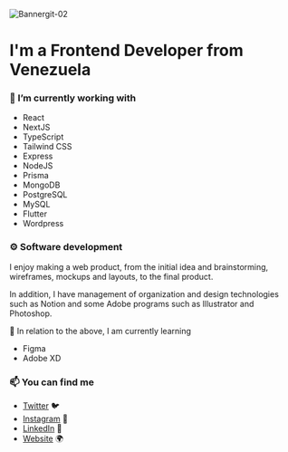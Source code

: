 ![Bannergit-02](https://user-images.githubusercontent.com/57279013/209214266-e333b91e-693b-4e58-b5c5-3916786926f0.png)

# I'm a Frontend Developer from Venezuela
### 🔭 I’m currently working with

- React
- NextJS
- TypeScript
- Tailwind CSS
- Express
- NodeJS
- Prisma
- MongoDB
- PostgreSQL
- MySQL
- Flutter
- Wordpress

### ⚙️ Software development

I enjoy making a web product, from the initial idea and brainstorming, wireframes, mockups and layouts, to the final product.

In addition, I have management of organization and design technologies such as Notion and some Adobe programs such as Illustrator and Photoshop.

🌱 In relation to the above, I am currently learning

- Figma
- Adobe XD

### 📫 You can find me
- [Twitter](https://twitter.com/jalch0) 🐦
- [Instagram](https://instagram.com/javierlabradorc) 📸
- [LinkedIn](https://www.linkedin.com/in/javierlabradorc/) 💼
- [Website](https://portfolio-jalch.vercel.app/) 🌍

